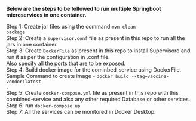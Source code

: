 <b>Below are the steps to be followed to run multiple Springboot microservices in one container.</b>

Step 1: Create jar files using the command <code>mvn clean package</code><br />
Step 2: Create a <code>supervisor.conf</code> file as present in this repo to run all the jars in one container.<br />
Step 3: Create <code>DockerFile</code> as present in this repo to install Supervisord and run it as per the configuration in .conf file.<br />
        Also specify all the ports that are to be exposed.<br />
Step 4: Build docker image for the cominbed-service using DockerFile. Sample Command to create image - <code>docker build --tag=vaccine-vendor:latest .</code> <br />
Step 5: Create <code>docker-compose.yml</code> file as present in this repo with this combined-service and also any other required Database or other services.<br />
Step 6: run <code>docker-compose up</code><br />
Step 7: All the services can be monitored in Docker Desktop.
